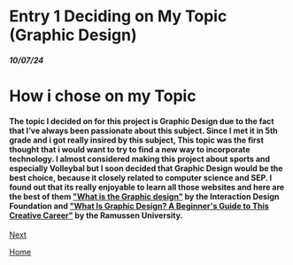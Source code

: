 # Entry 1 Deciding on My Topic (Graphic Design)
##### 10/07/24

# How i chose on my Topic
#### The topic I decided on for this project is Graphic Design due to the fact that I’ve always been passionate about this subject. Since I met it in 5th grade and i got really insired by this subject, This topic was the first thought that i would want to try to find a new way to incorporate technology. I almost considered making this project about sports and especially Volleybal but I soon decided that Graphic Design would be the best choice, because it closely related to computer science and SEP. I found out that its really enjoyable to learn all those websites and here are the best of them ["What is the Graphic design"](https://www.interaction-design.org/literature/topics/graphic-design?srsltid=AfmBOooGdGl_hxuEWQctHmF2Lk40NwR-ytMFHQ8KRHTSNejMsEr3Dqlt) by the Interaction Design Foundation and ["What Is Graphic Design? A Beginner's Guide to This Creative Career"](https://www.rasmussen.edu/degrees/design/blog/what-is-graphic-design/) by the Ramussen University.

[Next](entry02.md)

[Home](../README.md)

